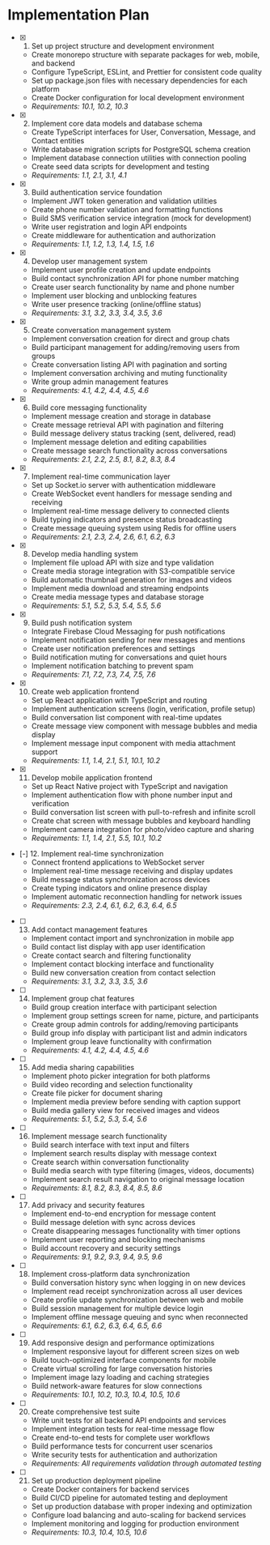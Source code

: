 # Implementation Plan

- [x] 1. Set up project structure and development environment





  - Create monorepo structure with separate packages for web, mobile, and backend
  - Configure TypeScript, ESLint, and Prettier for consistent code quality
  - Set up package.json files with necessary dependencies for each platform
  - Create Docker configuration for local development environment
  - _Requirements: 10.1, 10.2, 10.3_

- [x] 2. Implement core data models and database schema





  - Create TypeScript interfaces for User, Conversation, Message, and Contact entities
  - Write database migration scripts for PostgreSQL schema creation
  - Implement database connection utilities with connection pooling
  - Create seed data scripts for development and testing
  - _Requirements: 1.1, 2.1, 3.1, 4.1_

- [x] 3. Build authentication service foundation





  - Implement JWT token generation and validation utilities
  - Create phone number validation and formatting functions
  - Build SMS verification service integration (mock for development)
  - Write user registration and login API endpoints
  - Create middleware for authentication and authorization
  - _Requirements: 1.1, 1.2, 1.3, 1.4, 1.5, 1.6_

- [x] 4. Develop user management system
  - Implement user profile creation and update endpoints
  - Build contact synchronization API for phone number matching
  - Create user search functionality by name and phone number
  - Implement user blocking and unblocking features
  - Write user presence tracking (online/offline status)
  - _Requirements: 3.1, 3.2, 3.3, 3.4, 3.5, 3.6_

- [x] 5. Create conversation management system
  - Implement conversation creation for direct and group chats
  - Build participant management for adding/removing users from groups
  - Create conversation listing API with pagination and sorting
  - Implement conversation archiving and muting functionality
  - Write group admin management features
  - _Requirements: 4.1, 4.2, 4.4, 4.5, 4.6_

- [x] 6. Build core messaging functionality
  - Implement message creation and storage in database
  - Create message retrieval API with pagination and filtering
  - Build message delivery status tracking (sent, delivered, read)
  - Implement message deletion and editing capabilities
  - Create message search functionality across conversations
  - _Requirements: 2.1, 2.2, 2.5, 8.1, 8.2, 8.3, 8.4_

- [x] 7. Implement real-time communication layer
  - Set up Socket.io server with authentication middleware
  - Create WebSocket event handlers for message sending and receiving
  - Implement real-time message delivery to connected clients
  - Build typing indicators and presence status broadcasting
  - Create message queuing system using Redis for offline users
  - _Requirements: 2.1, 2.3, 2.4, 2.6, 6.1, 6.2, 6.3_

- [x] 8. Develop media handling system
  - Implement file upload API with size and type validation
  - Create media storage integration with S3-compatible service
  - Build automatic thumbnail generation for images and videos
  - Implement media download and streaming endpoints
  - Create media message types and database storage
  - _Requirements: 5.1, 5.2, 5.3, 5.4, 5.5, 5.6_

- [x] 9. Build push notification system
  - Integrate Firebase Cloud Messaging for push notifications
  - Implement notification sending for new messages and mentions
  - Create user notification preferences and settings
  - Build notification muting for conversations and quiet hours
  - Implement notification batching to prevent spam
  - _Requirements: 7.1, 7.2, 7.3, 7.4, 7.5, 7.6_

- [x] 10. Create web application frontend
  - Set up React application with TypeScript and routing
  - Implement authentication screens (login, verification, profile setup)
  - Build conversation list component with real-time updates
  - Create message view component with message bubbles and media display
  - Implement message input component with media attachment support
  - _Requirements: 1.1, 1.4, 2.1, 5.1, 10.1, 10.2_

- [x] 11. Develop mobile application frontend
  - Set up React Native project with TypeScript and navigation
  - Implement authentication flow with phone number input and verification
  - Build conversation list screen with pull-to-refresh and infinite scroll
  - Create chat screen with message bubbles and keyboard handling
  - Implement camera integration for photo/video capture and sharing
  - _Requirements: 1.1, 1.4, 2.1, 5.5, 10.1, 10.2_

- [-] 12. Implement real-time synchronization
  - Connect frontend applications to WebSocket server
  - Implement real-time message receiving and display updates
  - Build message status synchronization across devices
  - Create typing indicators and online presence display
  - Implement automatic reconnection handling for network issues
  - _Requirements: 2.3, 2.4, 6.1, 6.2, 6.3, 6.4, 6.5_

- [ ] 13. Add contact management features
  - Implement contact import and synchronization in mobile app
  - Build contact list display with app user identification
  - Create contact search and filtering functionality
  - Implement contact blocking interface and functionality
  - Build new conversation creation from contact selection
  - _Requirements: 3.1, 3.2, 3.3, 3.5, 3.6_

- [ ] 14. Implement group chat features
  - Build group creation interface with participant selection
  - Implement group settings screen for name, picture, and participants
  - Create group admin controls for adding/removing participants
  - Build group info display with participant list and admin indicators
  - Implement group leave functionality with confirmation
  - _Requirements: 4.1, 4.2, 4.4, 4.5, 4.6_

- [ ] 15. Add media sharing capabilities
  - Implement photo picker integration for both platforms
  - Build video recording and selection functionality
  - Create file picker for document sharing
  - Implement media preview before sending with caption support
  - Build media gallery view for received images and videos
  - _Requirements: 5.1, 5.2, 5.3, 5.4, 5.6_

- [ ] 16. Implement message search functionality
  - Build search interface with text input and filters
  - Implement search results display with message context
  - Create search within conversation functionality
  - Build media search with type filtering (images, videos, documents)
  - Implement search result navigation to original message location
  - _Requirements: 8.1, 8.2, 8.3, 8.4, 8.5, 8.6_

- [ ] 17. Add privacy and security features
  - Implement end-to-end encryption for message content
  - Build message deletion with sync across devices
  - Create disappearing messages functionality with timer options
  - Implement user reporting and blocking mechanisms
  - Build account recovery and security settings
  - _Requirements: 9.1, 9.2, 9.3, 9.4, 9.5, 9.6_

- [ ] 18. Implement cross-platform data synchronization
  - Build conversation history sync when logging in on new devices
  - Implement read receipt synchronization across all user devices
  - Create profile update synchronization between web and mobile
  - Build session management for multiple device login
  - Implement offline message queuing and sync when reconnected
  - _Requirements: 6.1, 6.2, 6.3, 6.4, 6.5, 6.6_

- [ ] 19. Add responsive design and performance optimizations
  - Implement responsive layout for different screen sizes on web
  - Build touch-optimized interface components for mobile
  - Create virtual scrolling for large conversation histories
  - Implement image lazy loading and caching strategies
  - Build network-aware features for slow connections
  - _Requirements: 10.1, 10.2, 10.3, 10.4, 10.5, 10.6_

- [ ] 20. Create comprehensive test suite
  - Write unit tests for all backend API endpoints and services
  - Implement integration tests for real-time message flow
  - Create end-to-end tests for complete user workflows
  - Build performance tests for concurrent user scenarios
  - Write security tests for authentication and authorization
  - _Requirements: All requirements validation through automated testing_

- [ ] 21. Set up production deployment pipeline
  - Create Docker containers for backend services
  - Build CI/CD pipeline for automated testing and deployment
  - Set up production database with proper indexing and optimization
  - Configure load balancing and auto-scaling for backend services
  - Implement monitoring and logging for production environment
  - _Requirements: 10.3, 10.4, 10.5, 10.6_